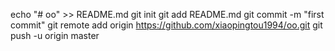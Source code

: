 echo "# oo" >> README.md
git init
git add README.md
git commit -m "first commit"
git remote add origin https://github.com/xiaopingtou1994/oo.git
git push -u origin master
